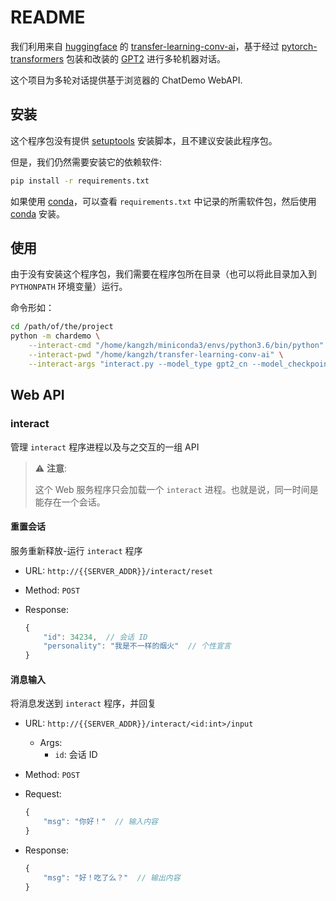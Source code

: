 # README

我们利用来自 [huggingface](https://huggingface.co/) 的 [transfer-learning-conv-ai](https://github.com/huggingface/transfer-learning-conv-ai)，基于经过 [pytorch-transformers](https://github.com/huggingface/transformers) 包装和改装的 [GPT2](https://github.com/openai/gpt-2) 进行多轮机器对话。

这个项目为多轮对话提供基于浏览器的 ChatDemo WebAPI.

## 安装

这个程序包没有提供 [setuptools][] 安装脚本，且不建议安装此程序包。

但是，我们仍然需要安装它的依赖软件:

```sh
pip install -r requirements.txt
```

如果使用 [conda][]，可以查看 `requirements.txt` 中记录的所需软件包，然后使用 [conda][] 安装。

## 使用

由于没有安装这个程序包，我们需要在程序包所在目录（也可以将此目录加入到 `PYTHONPATH` 环境变量）运行。

命令形如：

```bash
cd /path/of/the/project
python -m chardemo \
    --interact-cmd "/home/kangzh/miniconda3/envs/python3.6/bin/python" \
    --interact-pwd "/home/kangzh/transfer-learning-conv-ai" \
    --interact-args "interact.py --model_type gpt2_cn --model_checkpoint ./model_checkpoint_117 --dataset_cache ./dataset_cache_GPT2Tokenizer_cn/cache  --min_length 125 --max_length 1000  --temperature 0.6 --top_p 0.9"
```

## Web API

### interact

管理 `interact` 程序进程以及与之交互的一组 API

> ⚠ **注意**:
>
> 这个 Web 服务程序只会加载一个 `interact` 进程。也就是说，同一时间是能存在一个会话。

#### 重置会话

服务重新释放-运行 `interact` 程序

- URL: `http://{{SERVER_ADDR}}/interact/reset`

- Method: `POST`

- Response:

   ```js
   {
       "id": 34234,  // 会话 ID
       "personality": "我是不一样的烟火"  // 个性宣言
   }
   ```

#### 消息输入

将消息发送到 `interact` 程序，并回复

- URL: `http://{{SERVER_ADDR}}/interact/<id:int>/input`
  - Args:
    - `id`: 会话 ID

- Method: `POST`

- Request:

   ```js
   {
       "msg": "你好！"  // 输入内容
   }
   ```

- Response:

   ```js
   {
       "msg": "好！吃了么？"  // 输出内容
   }
   ```

[Conda]: https://conda.io/
[setuptools]: https://setuptools.readthedocs.io/
